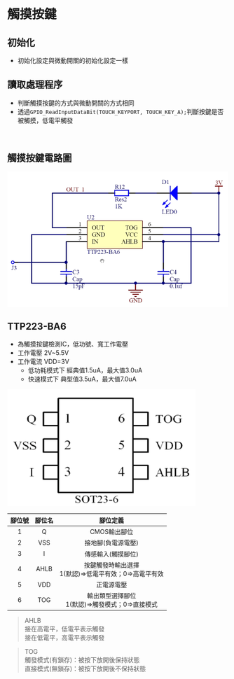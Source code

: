 # 觸摸按鍵

## 初始化
* 初始化設定與微動開關的初始化設定一樣<br>

## 讀取處理程序
* 判斷觸摸按鍵的方式與微動開關的方式相同<br>
* 透過`GPIO_ReadInputDataBit(TOUCH_KEYPORT, TOUCH_KEY_A);`判斷按鍵是否被觸摸，低電平觸發<br>

<br>

## 觸摸按鍵電路圖
![image](https://github.com/hamster-allen/STM32_Learn/blob/master/DAY_0122/%E8%A7%B8%E6%91%B8%E6%8C%89%E9%8D%B5%E9%9B%BB%E8%B7%AF%E5%9C%96.png)

## TTP223-BA6

* 為觸摸按鍵檢測IC，低功號、寬工作電壓<br>
* 工作電壓 2V~5.5V<br>
* 工作電流 VDD=3V
  * 低功耗模式下 經典值1.5uA，最大值3.0uA
  * 快速模式下 典型值3.5uA，最大值7.0uA


![image](https://github.com/hamster-allen/STM32_Learn/blob/master/DAY_0122/%E8%A7%B8%E6%91%B8%E6%8C%89%E9%8D%B5%E6%AA%A2%E6%B8%ACIC.png)

|腳位號|腳位名|腳位定義|
|:---:|:---:|:---:|
|1|Q|CMOS輸出腳位|
|2|VSS|接地腳(負電源電壓)|
|3|I|傳感輸入(觸摸腳位)|
|4|AHLB|按鍵觸發時輸出選擇<br>1(默認)=>低電平有效；0=>高電平有效|
|5|VDD|正電源電壓|
|6|TOG|輸出類型選擇腳位<br>1(默認)=>觸發模式；0=>直接模式|

> AHLB<br>
> 接在高電平，低電平表示觸發<br>
> 接在低電平，高電平表示觸發<br>

> TOG<br>
> 觸發模式(有鎖存)：被按下放開後保持狀態<br>
> 直接模式(無鎖存)：被按下放開後不保持狀態<br>

















